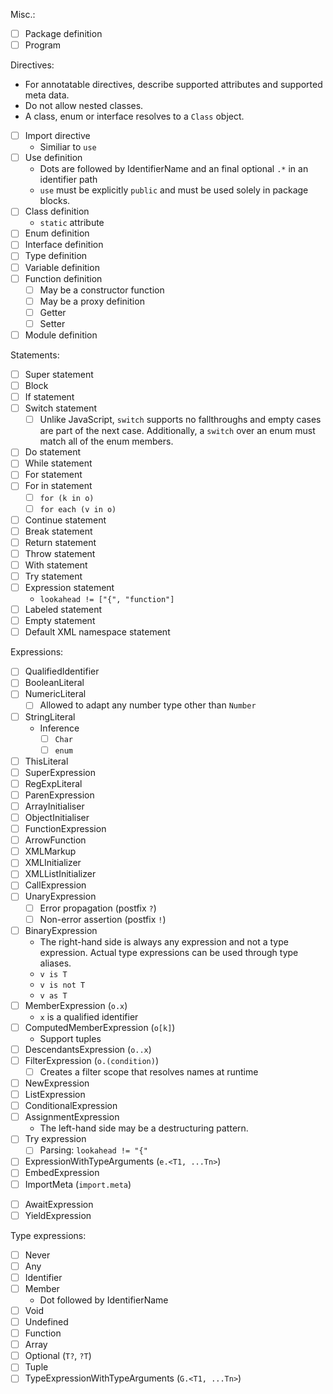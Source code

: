Misc.:

* [ ] Package definition
* [ ] Program

Directives:

* For annotatable directives, describe supported attributes and supported meta data.
* Do not allow nested classes.
* A class, enum or interface resolves to a `Class` object.
* [ ] Import directive
  * Similiar to `use`
* [ ] Use definition
  * Dots are followed by IdentifierName and an final optional `.*` in an identifier path
  * `use` must be explicitly `public` and must be used solely in package blocks.
* [ ] Class definition
  * `static` attribute
* [ ] Enum definition
* [ ] Interface definition
* [ ] Type definition
* [ ] Variable definition
* [ ] Function definition
  * [ ] May be a constructor function
  * [ ] May be a proxy definition
  * [ ] Getter
  * [ ] Setter
* [ ] Module definition

Statements:

* [ ] Super statement
* [ ] Block
* [ ] If statement
* [ ] Switch statement
  * [ ] Unlike JavaScript, `switch` supports no fallthroughs and empty cases are part of the next case. Additionally, a `switch` over an enum must match all of the enum members.
* [ ] Do statement
* [ ] While statement
* [ ] For statement
* [ ] For in statement
  * [ ] `for (k in o)`
  * [ ] `for each (v in o)`
* [ ] Continue statement
* [ ] Break statement
* [ ] Return statement
* [ ] Throw statement
* [ ] With statement
* [ ] Try statement
* [ ] Expression statement
  * `lookahead != ["{", "function"]`
* [ ] Labeled statement
* [ ] Empty statement
* [ ] Default XML namespace statement

Expressions:

* [ ] QualifiedIdentifier
* [ ] BooleanLiteral
* [ ] NumericLiteral
  * [ ] Allowed to adapt any number type other than `Number`
* [ ] StringLiteral
  * Inference
    * [ ] `Char`
    * [ ] `enum`
* [ ] ThisLiteral
* [ ] SuperExpression
* [ ] RegExpLiteral
* [ ] ParenExpression
* [ ] ArrayInitialiser
* [ ] ObjectInitialiser
* [ ] FunctionExpression
* [ ] ArrowFunction
* [ ] XMLMarkup
* [ ] XMLInitializer
* [ ] XMLListInitializer
* [ ] CallExpression
* [ ] UnaryExpression
  * [ ] Error propagation (postfix `?`)
  * [ ] Non-error assertion (postfix `!`)
* [ ] BinaryExpression
  * The right-hand side is always any expression and not a type expression. Actual type expressions can be used through type aliases.
  * `v is T`
  * `v is not T`
  * `v as T`
* [ ] MemberExpression (`o.x`)
  * `x` is a qualified identifier
* [ ] ComputedMemberExpression (`o[k]`)
  * Support tuples
* [ ] DescendantsExpression (`o..x`)
* [ ] FilterExpression (`o.(condition)`)
  * [ ] Creates a filter scope that resolves names at runtime
* [ ] NewExpression
* [ ] ListExpression
* [ ] ConditionalExpression
* [ ] AssignmentExpression
  * The left-hand side may be a destructuring pattern.
* [ ] Try expression
  * [ ] Parsing: `lookahead != "{"`
* [ ] ExpressionWithTypeArguments (`e.<T1, ...Tn>`)
* [ ] EmbedExpression
* [ ] ImportMeta (`import.meta`)
- [ ] AwaitExpression
- [ ] YieldExpression

Type expressions:

* [ ] Never
* [ ] Any
* [ ] Identifier
* [ ] Member
  * Dot followed by IdentifierName
* [ ] Void
* [ ] Undefined
* [ ] Function
* [ ] Array
* [ ] Optional (`T?`, `?T`)
* [ ] Tuple
* [ ] TypeExpressionWithTypeArguments (`G.<T1, ...Tn>`)